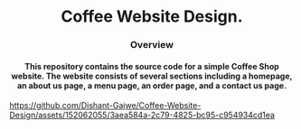 <div align="center"> <h1> <b> Coffee Website Design. </b> </h1></div>

<div align="center">
  <h3>Overview</h3>
  <p> <h4>This repository contains the source code for a simple Coffee Shop website. The website consists of several sections including a homepage, an about us page, a menu page, an order page, and a contact us page. </h4></p>
</div>

https://github.com/Dishant-Gajwe/Coffee-Website-Design/assets/152062055/3aea584a-2c79-4825-bc95-c954934cd1ea

